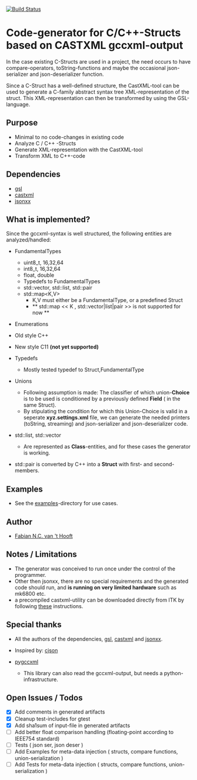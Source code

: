 [![Build Status](https://travis-ci.org/fnchooft/CStructGen.svg?branch=master)](https://travis-ci.org/fnchooft/CStructGen)

# Code-generator for C/C++-Structs based on CASTXML gccxml-output

In the case existing C-Structs are used in a project, the need occurs to
have compare-operators, toString-functions and maybe the occasional
json-serializer and json-deserializer function.

Since a C-Struct has a well-defined structure, the CastXML-tool can be used to
generate a C-family abstract syntax tree XML-representation of the struct.
This XML-representation can then be transformed by using the GSL-language.

## Purpose
 - Minimal to no code-changes in existing code
 - Analyze C / C++ -Structs
 - Generate XML-representation with the CastXML-tool
 - Transform XML to C++-code

## Dependencies
 - [gsl](https://github.com/fnchooft/gsl)
 - [castxml](https://github.com/fnchooft/CastXML)
 - [jsonxx](https://github.com/fnchooft/jsonxx)

## What is implemented?
Since the gccxml-syntax is well structured, the following entities are analyzed/handled:

 - FundamentalTypes
   - uint8_t, 16,32,64
   - int8_t, 16,32,64
   - float, double
   - Typedefs to FundamentalTypes
   - std::vector, std::list, std::pair
   - std::map<K,V>
     - K,V must either be a FundamentalType, or a predefined Struct
     - ** std::map  << K , std::vector|list|pair  >> is not supported for now **

 - Enumerations
  - Old style C++
  - New style C11 **(not yet supported)**

- Typedefs
  - Mostly tested typedef to Struct,FundamentalType


- Unions
  - Following assumption is made: The classifier of which union-**Choice** is to be used is conditioned by a previously defined **Field** ( in the same Struct).
  - By stipulating the condition for which this Union-Choice is valid in a seperate **xyz.settings.xml** file, we can generate the needed printers (toString, streaming) and json-serializer and json-deserializer code.

 - std::list, std::vector
   - Are represented as **Class**-entities, and for these cases the generator is working.
 - std::pair is converted by C++ into a **Struct** with first- and second-members.

## Examples
  - See the [examples](examples)-directory for use cases.  

## Author
 - [Fabian N.C. van 't Hooft](fnchooft@gmail.com)

## Notes / Limitations
 - The generator was conceived to run once under the control of the programmer.
 - Other then jsonxx, there are no special requirements and the generated code should run, and **is running on very limited hardware** such as mk6800 etc.
 - a precompiled castxml-utility can be downloaded directly from ITK by following [these](http://pygccxml.readthedocs.io/en/develop/install.html) instructions.


## Special thanks
 - All the authors of the dependencies,  [gsl](https://github.com/fnchooft/gsl), [castxml](https://github.com/fnchooft/CastXML)
 and [jsonxx](https://github.com/fnchooft/jsonxx).
 - Inspired by:
[cjson](https://github.com/fnchooft/cjson)

 - [pygccxml](http://pygccxml.readthedocs.io)
   - This library can also read the gccxml-output, but needs a python-infrastructure.


## Open Issues / Todos

- [x] Add comments in generated artifacts
- [x] Cleanup test-includes for gtest
- [x] Add sha1sum of input-file in generated artifacts
- [ ] Add better float comparison handling (floating-point according to IEEE754 standard)
- [ ] Tests ( json ser, json deser )
- [ ] Add Examples for meta-data injection ( structs, compare functions, union-serialization )
- [ ] Add Tests for meta-data injection ( structs, compare functions, union-serialization )
